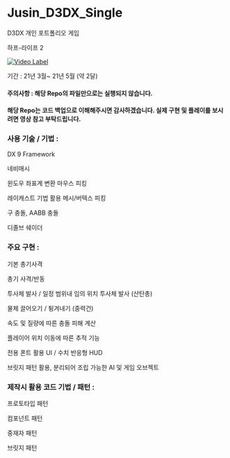 # Jusin_D3DX_Single
D3DX 개인 포트폴리오 게임 

하프-라이프 2 


[![Video Label](http://img.youtube.com/vi/NMKtPObe68I/0.jpg)](https://youtu.be/NMKtPObe68I)



기간 : 21년 3월~ 21년 5월 (약 2달)

#### 주의사항 : 해당 Repo의 파일만으로는 실행되지 않습니다.
#### 해당 Repo는 코드 백업으로 이해해주시면 감사하겠습니다. 실제 구현 및 플레이를 보시려면 영상 참고 부탁드립니다.


### 사용 기술 / 기법 :

DX 9 Framework

네비매시

윈도우 좌표계 변환 마우스 피킹

레이캐스트 기법 활용 메시/버텍스 피킹

구 충돌, AABB 충돌

디졸브 쉐이더


### 주요 구현 :

기본 총기사격

총기 사격/반동

투사체 발사 / 일정 범위내 임의 위치 투사체 발사 (산탄총)

물체 끌어오기 / 튕겨내기 (중력건)

속도 및 질량에 따른 충돌 피해 계산

플레이어 위치 이동에 따른 추적 기능

전용 폰트 활용 UI / 수치 반응형 HUD

브릿지 패턴 활용, 분리되어 조립 가능한 AI 및 게임 오브젝트


### 제작시 활용 코드 기법 / 패턴 :

프로토타입 패턴

컴포넌트 패턴

중재자 패턴

브릿지 패턴
